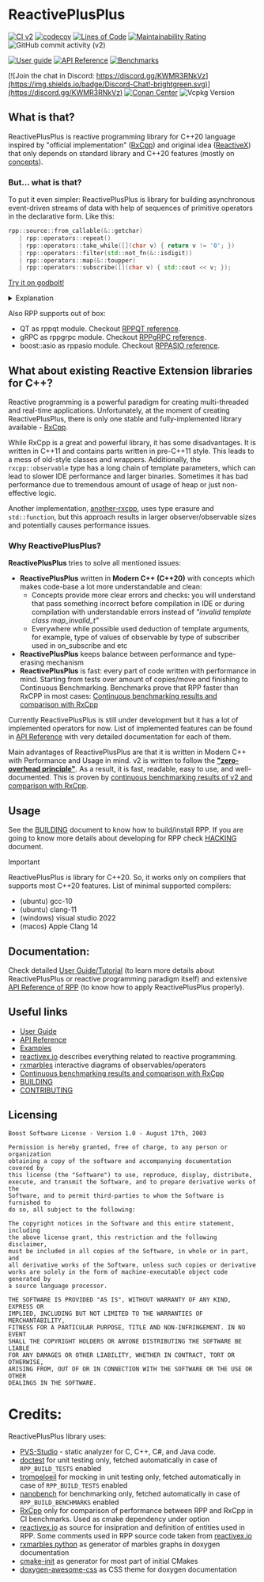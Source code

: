 # ReactivePlusPlus

[![CI v2](https://github.com/victimsnino/ReactivePlusPlus/actions/workflows/ci%20v2.yml/badge.svg?branch=v2)](https://github.com/victimsnino/ReactivePlusPlus/actions/workflows/ci%20v2.yml)
[![codecov](https://codecov.io/gh/victimsnino/ReactivePlusPlus/branch/v2/graph/badge.svg?token=INEHPRF18E)](https://app.codecov.io/gh/victimsnino/ReactivePlusPlus/tree/v2)
[![Lines of Code](https://sonarcloud.io/api/project_badges/measure?project=victimsnino_ReactivePlusPlus&metric=ncloc&branch=v2)](https://sonarcloud.io/summary/new_code?id=victimsnino_ReactivePlusPlus&branch=v2)
[![Maintainability Rating](https://sonarcloud.io/api/project_badges/measure?project=victimsnino_ReactivePlusPlus&metric=sqale_rating&branch=v2)](https://sonarcloud.io/summary/new_code?id=victimsnino_ReactivePlusPlus&branch=v2)
![GitHub commit activity (v2)](https://img.shields.io/github/commit-activity/m/victimsnino/ReactivePlusPlus/v2)

[![User guide](https://img.shields.io/badge/link-User_guide-green)](https://victimsnino.github.io/ReactivePlusPlus/v2/docs/html/index.html)
[![API Reference](https://img.shields.io/badge/link-API_Reference-green)](https://victimsnino.github.io/ReactivePlusPlus/v2/docs/html/topics.html)
[![Benchmarks](https://img.shields.io/badge/link-Benchmarks-green)](https://victimsnino.github.io/ReactivePlusPlus/v2/benchmark)

[![Join the chat in Discord: https://discord.gg/KWMR3RNkVz](https://img.shields.io/badge/Discord-Chat!-brightgreen.svg)](https://discord.gg/KWMR3RNkVz)
[![Conan Center](https://img.shields.io/conan/v/reactiveplusplus)](https://conan.io/center/recipes/reactiveplusplus)
![Vcpkg Version](https://img.shields.io/vcpkg/v/reactiveplusplus)


## What is that?

ReactivePlusPlus is reactive programming library for C++20 language inspired by "official implementation" ([RxCpp](https://github.com/ReactiveX/RxCpp)) and original idea ([ReactiveX](https://reactivex.io/)) that only depends on standard library and C++20 features (mostly on [concepts](https://en.cppreference.com/w/cpp/language/constraints)).


### But... what is that?

To put it even simpler: ReactivePlusPlus is library for building asynchronous event-driven streams of data with help of sequences of primitive operators in the declarative form. Like this:

```cpp
rpp::source::from_callable(&::getchar)
   | rpp::operators::repeat()
   | rpp::operators::take_while([](char v) { return v != '0'; })
   | rpp::operators::filter(std::not_fn(&::isdigit))
   | rpp::operators::map(&::toupper)
   | rpp::operators::subscribe([](char v) { std::cout << v; });
```
[Try it on godbolt!](https://godbolt.org/#g:!((g:!((g:!((h:codeEditor,i:(filename:'1',fontScale:14,fontUsePx:'0',j:1,lang:c%2B%2B,selection:(endColumn:65,endLineNumber:12,positionColumn:1,positionLineNumber:8,selectionStartColumn:65,selectionStartLineNumber:12,startColumn:1,startLineNumber:8),source:'%23include+%3Crpp/rpp.hpp%3E%0A%23include+%3Ciostream%3E%0A%23include+%3Cfunctional%3E%0A%0Aint+main()%0A%7B%0A++++rpp::source::from_callable(%26::getchar)%0A++++%7C+rpp::operators::repeat()%0A++++%7C+rpp::operators::take_while(%5B%5D(char+v)+%7B+return+v+!!%3D+!'0!'%3B+%7D)%0A++++%7C+rpp::operators::filter(std::not_fn(%26::isdigit))%0A++++%7C+rpp::operators::map(%26::toupper)%0A++++%7C+rpp::operators::subscribe(%5B%5D(char+v)+%7B+std::cout+%3C%3C+v%3B+%7D)%3B%0A++++return+0%3B%0A%7D'),l:'5',n:'1',o:'C%2B%2B+source+%231',t:'0')),k:60.849967804249836,l:'4',m:100,n:'0',o:'',s:0,t:'0'),(g:!((h:executor,i:(argsPanelShown:'1',compilationPanelShown:'0',compiler:g132,compilerName:'',compilerOutShown:'0',execArgs:'',execStdin:'He11lLo+%23@!!$+W%23oRl@123d+!!0001123W',fontScale:14,fontUsePx:'0',j:1,lang:c%2B%2B,libs:!((name:reactive_plus_plus,ver:v2)),options:'-std%3Dc%2B%2B20',overrides:!(),runtimeTools:!(),source:1,stdinPanelShown:'0',wrap:'1'),l:'5',n:'0',o:'Executor+x86-64+gcc+13.2+(C%2B%2B,+Editor+%231)',t:'0')),header:(),k:39.150032195750164,l:'4',n:'0',o:'',s:0,t:'0')),l:'2',n:'0',o:'',t:'0')),version:4)


<details><summary>Explanation</summary>
There we are creating observable (soure of emissions/values/data) to emit value via invoking of `getchar` function, `repeat`-ing it infinite amount of time till termination event happening. It emits values while symbol is not equal to `0`, taking only **not** digits, maping them to upper case and then just printing to console.
</details>


Also RPP supports out of box:
-  QT as rppqt module. Checkout [RPPQT reference](https://victimsnino.github.io/ReactivePlusPlus/v2/docs/html/group__rppqt.html).
-  gRPC as rppgrpc module. Checkout [RPPgRPC reference](https://victimsnino.github.io/ReactivePlusPlus/v2/docs/html/group__rppgrpc.html).
-  boost::asio as rppasio module. Checkout [RPPASIO reference](https://victimsnino.github.io/ReactivePlusPlus/v2/docs/html/group__rppasio.html).

## What about existing Reactive Extension libraries for C++?

Reactive programming is a powerful paradigm for creating multi-threaded and real-time applications. Unfortunately, at the moment of creating ReactivePlusPlus, there is only one stable and fully-implemented library available - [RxCpp](https://github.com/ReactiveX/RxCpp).

While RxCpp is a great and powerful library, it has some disadvantages. It is written in C++11 and contains parts written in pre-C++11 style. This leads to a mess of old-style classes and wrappers. Additionally, the `rxcpp::observable` type has a long chain of template parameters, which can lead to slower IDE performance and larger binaries. Sometimes it has bad performance due to tremendous amount of usage of heap or just non-effective logic.

Another implementation, [another-rxcpp](https://github.com/CODIANZ/another-rxcpp), uses type erasure and `std::function`, but this approach results in larger observer/observable sizes and potentially causes performance issues.

### Why ReactivePlusPlus?

**ReactivePlusPlus** tries to solve all mentioned issues:
- **ReactivePlusPlus** written in **Modern C++ (C++20)** with concepts which makes code-base a lot more understandable and clean:
   - Concepts provide more clear errors and checks: you will understand that pass something incorrect before compilation in IDE or during compilation with understandable errors instead of _"invalid template class map_invalid_t"_
   - Everywhere while possible used deduction of template arguments, for example, type of values of observable by type of subscriber used in on_subscribe and etc
- **ReactivePlusPlus** keeps balance between performance and type-erasing mechanism
- **ReactivePlusPlus** is fast: every part of code written with performance in mind. Starting from tests over amount of copies/move and finishing to Continuous Benchmarking. Benchmarks prove that RPP faster than RxCPP in most cases: [Continuous benchmarking results and comparison with RxCpp](https://victimsnino.github.io/ReactivePlusPlus/v2/benchmark)

Currently ReactivePlusPlus is still under development but it has a lot of implemented operators for now. List of implemented features can be found in [API Reference](https://victimsnino.github.io/ReactivePlusPlus/v2/docs/html/topics.html) with very detailed documentation for each of them.

Main advantages of ReactivePlusPlus are that it is written in Modern C++ with Performance and Usage in mind. v2 is written to follow the [**"zero-overhead principle"**](https://en.cppreference.com/w/cpp/language/Zero-overhead_principle). As a result, it is fast, readable, easy to use, and well-documented. This is proven by [continuous benchmarking results of v2 and comparison with RxCpp](https://victimsnino.github.io/ReactivePlusPlus/v2/benchmark).

## Usage

See the [BUILDING](BUILDING.md) document to know how to build/install RPP.
If you are going to know more details about developing for RPP check [HACKING](HACKING.md) document.

>[!IMPORTANT]
> ReactivePlusPlus is library for C++20. So, it works only on compilers that supports most C++20 features. List of minimal supported compilers:
> - (ubuntu) gcc-10
> - (ubuntu) clang-11
> - (windows) visual studio 2022
> - (macos) Apple Clang 14

## Documentation:

Check detailed [User Guide/Tutorial](https://victimsnino.github.io/ReactivePlusPlus/v2/docs/html/index.html) (to learn more details about ReactivePlusPlus or reactive programming paradigm itself) and extensive [API Reference of RPP](https://victimsnino.github.io/ReactivePlusPlus/v2/docs/html/topics.html) (to know how to apply ReactivePlusPlus properly).


## Useful links
- [User Guide](https://victimsnino.github.io/ReactivePlusPlus/v2/docs/html/index.html)
- [API Reference](https://victimsnino.github.io/ReactivePlusPlus/v2/docs/html/topics.html)
- [Examples](https://github.com/victimsnino/ReactivePlusPlus/tree/v2/src/examples)
- [reactivex.io](https://reactivex.io) describes everything related to reactive programming.
- [rxmarbles](https://rxmarbles.com/) interactive diagrams of observables/operators
- [Continuous benchmarking results and comparison with RxCpp](https://victimsnino.github.io/ReactivePlusPlus/v2/benchmark)
- [BUILDING](BUILDING.md)
- [CONTRIBUTING](CONTRIBUTING.md)

## Licensing

```text
Boost Software License - Version 1.0 - August 17th, 2003

Permission is hereby granted, free of charge, to any person or organization
obtaining a copy of the software and accompanying documentation covered by
this license (the "Software") to use, reproduce, display, distribute,
execute, and transmit the Software, and to prepare derivative works of the
Software, and to permit third-parties to whom the Software is furnished to
do so, all subject to the following:

The copyright notices in the Software and this entire statement, including
the above license grant, this restriction and the following disclaimer,
must be included in all copies of the Software, in whole or in part, and
all derivative works of the Software, unless such copies or derivative
works are solely in the form of machine-executable object code generated by
a source language processor.

THE SOFTWARE IS PROVIDED "AS IS", WITHOUT WARRANTY OF ANY KIND, EXPRESS OR
IMPLIED, INCLUDING BUT NOT LIMITED TO THE WARRANTIES OF MERCHANTABILITY,
FITNESS FOR A PARTICULAR PURPOSE, TITLE AND NON-INFRINGEMENT. IN NO EVENT
SHALL THE COPYRIGHT HOLDERS OR ANYONE DISTRIBUTING THE SOFTWARE BE LIABLE
FOR ANY DAMAGES OR OTHER LIABILITY, WHETHER IN CONTRACT, TORT OR OTHERWISE,
ARISING FROM, OUT OF OR IN CONNECTION WITH THE SOFTWARE OR THE USE OR OTHER
DEALINGS IN THE SOFTWARE.
```

# Credits:
ReactivePlusPlus library uses:
- [PVS-Studio](https://pvs-studio.com/pvs-studio/?utm_source=website&utm_medium=github&utm_campaign=open_source) - static analyzer for C, C++, C#, and Java code.
- [doctest](https://github.com/doctest/doctest) for unit testing only, fetched automatically in case of `RPP_BUILD_TESTS` enabled
- [trompeloeil](https://github.com/rollbear/trompeloeil) for mocking in unit testing only, fetched automatically in case of `RPP_BUILD_TESTS` enabled
- [nanobench](https://github.com/martinus/nanobench) for benchmarking only, fetched automatically in case of `RPP_BUILD_BENCHMARKS` enabled
- [RxCpp](https://github.com/ReactiveX/RxCpp) only for comparison of performance between RPP and RxCpp in CI benchmarks. Used as cmake dependency under option
- [reactivex.io](https://reactivex.io) as source for insipration and definition of entities used in RPP. Some comments used in RPP source code taken from [reactivex.io](https://reactivex.io)
- [rxmarbles python](https://pypi.org/project/rxmarbles/) as generator of marbles graphs in doxygen documentation
- [cmake-init](https://github.com/friendlyanon/cmake-init) as generator for most part of initial CMakes
- [doxygen-awesome-css](https://jothepro.github.io/doxygen-awesome-css/) as CSS theme for doxygen documentation
